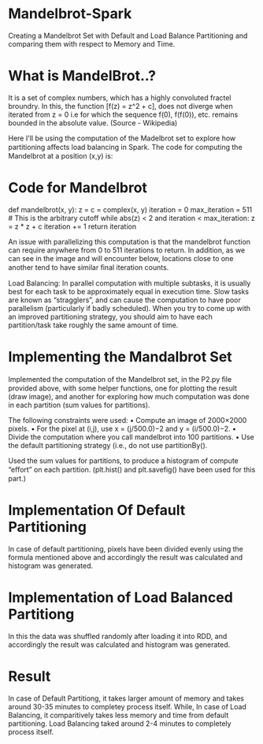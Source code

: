 # Mandelbrot-Spark
Creating a Mandelbrot Set with Default and Load Balance Partitioning and comparing them with respect to Memory and Time.


# What is MandelBrot..?
It is a set of complex numbers, which has a highly convoluted fractel broundry.
In this, the function [f(z) = z^2 + c], does not diverge when iterated from z = 0 i.e for which the sequence f(0), f(f(0)), etc. remains bounded in the absolute value. (Source - Wikipedia)

Here I'll be using the computation of the Madelbrot set to explore how partitioning aﬀects load balancing in Spark. The code for computing the Mandelbrot at a position (x,y) is:

# Code for Mandelbrot
def mandelbrot(x, y):
    z = c = complex(x, y)
    iteration = 0 
    max_iteration = 511 # This is the arbitrary cutoff 
    while abs(z) < 2 and iteration < max_iteration: 
        z = z * z + c 
        iteration += 1 
    return iteration
    
An issue with parallelizing this computation is that the mandelbrot function can require anywhere from 0 to 511 iterations to return. In addition, as we can see in the image and will encounter below, locations close to one another tend to have similar ﬁnal iteration counts.

Load Balancing: In parallel computation with multiple subtasks, it is usually best for each task to be approximately equal in execution time. Slow tasks are known as “stragglers”, and can cause the computation to have poor parallelism (particularly if badly scheduled). When you try to come up with an improved partitioning strategy, you should aim to have each partition/task take roughly the same amount of time.

# Implementing the Mandalbrot Set

Implemented the computation of the Mandelbrot set, in the P2.py ﬁle provided above, with some helper functions, one for plotting the result (draw image), and another for exploring how much computation was done in each partition (sum values for partitions).

The following constraints were used: 
  • Compute an image of 2000×2000 pixels. 
  • For the pixel at (i,j), use x = (j/500.0)−2 and y = (i/500.0)−2. 
  • Divide the computation where you call mandelbrot into 100 partitions. 
  • Use the default partitioning strategy (i.e., do not use partitionBy().

Used the sum values for partitions, to produce a histogram of compute “eﬀort” on each partition. 
(plt.hist() and plt.savefig() have been used for this part.)

# Implementation Of Default Partitioning

In case of default partitioning, pixels have been divided evenly using the formula mentioned above and accordingly the result was calculated and histogram was generated.

# Implementation of Load Balanced Partitiong

In this the data was shuffled randomly after loading it into RDD, and accordingly the result was calculated and histogram was generated.

# Result

In case of Default Partitiong, it takes larger amount of memory and takes around 30-35 minutes to completey process itself.
While, In case of Load Balancing, it comparitively takes less memory and time from default partitioning. Load Balancing taked around 2-4 minutes to completely process itself.

